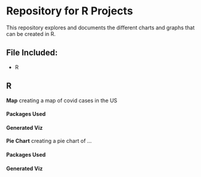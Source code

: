 # Repository for R Projects

This repository explores and documents the different charts and graphs that can be created in R. 


## File Included:
- R


## R
**Map** creating a map of covid cases in the US

#### Packages Used

#### Generated Viz



**Pie Chart** creating a pie chart of ...

#### Packages Used

#### Generated Viz
